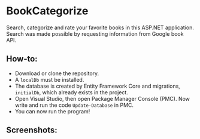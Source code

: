 # BookCategorize
Search, categorize and rate your favorite books in this ASP.NET application. 
Search was made possible by requesting information from Google book API.

## How-to:
- Download or clone the repository.
- A ```localDb``` must be installed.
- The database is created by Entity Framework Core and migrations, ```initialDb```, which already exists in the project.
- Open Visual Studio, then open Package Manager Console (PMC). Now write and run the code ```Update-Database``` in PMC.
- You can now run the program!

## Screenshots:
